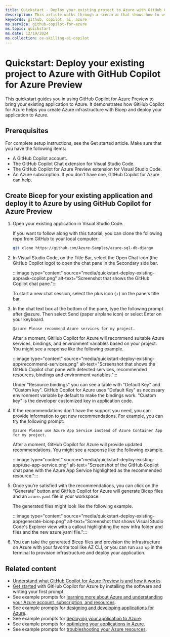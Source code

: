 ```yaml
---
title: Quickstart - Deploy your existing project to Azure with GitHub Copilot for Azure Preview
description: This article walks through a scenario that shows how to use GitHub Copilot for the Azure Preview Visual Studio Code extension to ask for recommended services and generate the necessary Bicep files to deploy the existing application to Azure using those recommendations.
keywords: github, copilot, ai, azure
ms.service: github-copilot-for-azure
ms.topic: quickstart
ms.date: 12/19/2024
ms.collection: ce-skilling-ai-copilot
---
```


# Quickstart: Deploy your existing project to Azure with GitHub Copilot for Azure Preview 

This quickstart guides you in using GitHub Copilot for Azure Preview to bring your existing application to Azure. It demonstrates how GitHub Copilot for Azure helps you create Azure infrastructure with Bicep and deploy your application to Azure. 

 
## Prerequisites 

For complete setup instructions, see the Get started article. Make sure that you have the following items: 

- A GitHub Copilot account. 
- The GitHub Copilot Chat extension for Visual Studio Code. 
- The GitHub Copilot for Azure Preview extension for Visual Studio Code. 
- An Azure subscription. If you don't have one, GitHub Copilot for Azure can help. 


## Create Bicep for your existing application and deploy it to Azure by using GitHub Copilot for Azure Preview 

1. Open your existing application in Visual Studio Code.

   If you want to follow along with this tutorial, you can clone the following repo from GitHub to your local computer:

   ```bash
   git clone https://github.com/Azure-Samples/azure-sql-db-django
   ```

1. In Visual Studio Code, on the Title Bar, select the Open Chat icon (the GitHub Copilot logo) to open the chat pane in the Secondary side bar. 

   :::image type="content" source="media/quickstart-deploy-existing-app/ask-copilot.png" alt-text="Screenshot that shows the GitHub Copilot chat pane.":::

   To start a new chat session, select the plus icon (+) on the pane's title bar.

1. In the chat text box at the bottom of the pane, type the following prompt after @azure. Then select Send (paper airplane icon) or select Enter on your keyboard.

   ```prompt
   @azure Please recommend Azure services for my project.
   ```

   After a moment, GitHub Copilot for Azure will recommend suitable Azure services, bindings, and environment variables based on your project. You might see a response like the following example.

   :::image type="content" source="media/quickstart-deploy-existing-app/recommend-services.png" alt-text="Screenshot that shows the GitHub Copilot chat pane with detected services, recommended resources, bindings and environment variables.":::

   Under "Resource bindings" you can see a table with "Default Key" and "Custom key". GitHub Copilot for Azure	uses "Default Key" as necessary environment variable by default to make the bindings work. "Custom key" is the developer customized key in application code.

1. If the recommendations don’t have the support you need, you can provide information to get new recommendations. For example, you can try the following prompt:

   ```prompt
   @azure Please use Azure App Service instead of Azure Container App for my project.
   ```

   After a moment, GitHub Copilot for Azure will provide updated recommendations. You might see a response like the following example.

   :::image type="content" source="media/quickstart-deploy-existing-app/use-app-service.png" alt-text="Screenshot of the GitHub Copilot chat pane with the Azure App Service highlighted as the recommended resource.":::

 
1. Once you’re satisfied with the recommendations, you can click on the “Generate” button and GitHub Copilot for Azure will generate Bicep files and an `azure.yaml` file in your workspace.

   The generated files might look like the following example.

   :::image type="content" source="media/quickstart-deploy-existing-app/generate-bicep.png" alt-text="Screenshot that shows Visual Studio Code's Explorer view with a callout highlighting the new infra folder and files and the new azure.yaml file.":::
 
1. You can take the generated Bicep files and provision the infrastructure on Azure with your favorite tool like AZ CLI, or you can run `azd up` in the terminal to provision infrastructure and deploy your application.

## Related content

- [Understand what GitHub Copilot for Azure Preview is and how it works](introduction.md).
- [Get started](get-started.md) with GitHub Copilot for Azure by installing the software and writing your first prompt.
- See example prompts for [learning more about Azure and understanding your Azure account, subscription, and resources](learn-examples.md).
- See example prompts for [designing and developing applications for Azure](design-develop-examples.md).
- See example prompts for [deploying your application to Azure](deploy-examples.md).
- See example prompts for [optimizing your applications in Azure](optimize-examples.md).
- See example prompts for [troubleshooting your Azure resources](troubleshoot-examples.md).
